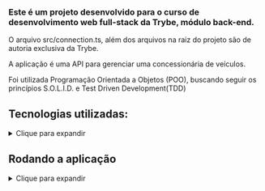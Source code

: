   
### Este é um projeto desenvolvido para o curso de desenvolvimento web full-stack da Trybe, módulo back-end.  
  
O arquivo src/connection.ts, além dos arquivos na raiz do projeto são de autoria exclusiva da Trybe.  
  
A aplicação é uma API para gerenciar uma concessionária de veículos.

Foi utilizada Programação Orientada a Objetos (POO), buscando seguir os princípios S.O.L.I.D. e Test Driven Development(TDD)  
  
## Tecnologias utilizadas:  
<details>  
  <summary>Clique para expandir</summary>  
  
* TypeScript;  
* MongoDB;  
* Mongoose;  
* Express;  
* Sinon
* zod;  

</details>  
  
## Rodando a aplicação
  
<details>  
  <summary>Clique para expandir</summary>
Você pode rodar a aplicação na sua máquina através do terminal, na pasta onde será instalada:  
```
git clone git@github.com:R-R-Freitas/car-shop.git
cd car-shop
docker-compose up -d
```
Ou se preferir não usar docker (necessário ter o mongoDB instalado localmente):  
```
git clone git@github.com:R-R-Freitas/car-shop.git
cd car-shop
npm install
npm run dev
```
</details>
